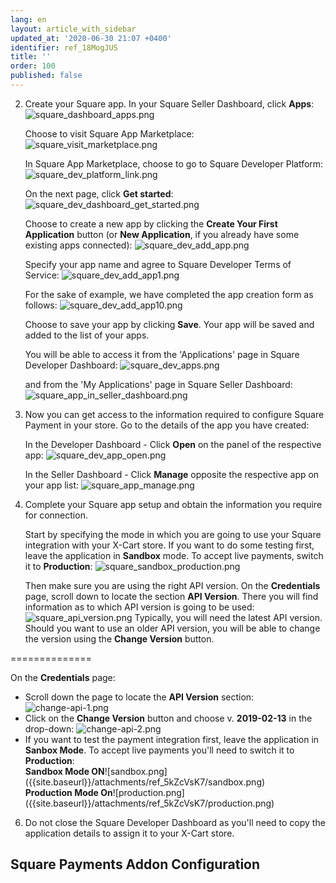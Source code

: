 ```yaml
---
lang: en
layout: article_with_sidebar
updated_at: '2020-06-30 21:07 +0400'
identifier: ref_18MogJUS
title: ''
order: 100
published: false
---
```

2. Create your Square app.
   In your Square Seller Dashboard, click **Apps**:
   ![square_dashboard_apps.png]({{site.baseurl}}/attachments/ref_18MogJUS/square_dashboard_apps.png)
   
   Choose to visit Square App Marketplace:
   ![square_visit_marketplace.png]({{site.baseurl}}/attachments/ref_18MogJUS/square_visit_marketplace.png)
   
   In Square App Marketplace, choose to go to Square Developer Platform:
   ![square_dev_platform_link.png]({{site.baseurl}}/attachments/ref_18MogJUS/square_dev_platform_link.png)
   
   On the next page, click **Get started**:
   ![square_dev_dashboard_get_started.png]({{site.baseurl}}/attachments/ref_18MogJUS/square_dev_dashboard_get_started.png)
   
   Choose to create a new app by clicking the **Create Your First Application** button (or **New Application**, if you already have some existing apps connected):
   ![square_dev_add_app.png]({{site.baseurl}}/attachments/ref_18MogJUS/square_dev_add_app.png)
   
   Specify your app name and agree to Square Developer Terms of Service:
   ![square_dev_add_app1.png]({{site.baseurl}}/attachments/ref_18MogJUS/square_dev_add_app1.png)
      
   For the sake of example, we have completed the app creation form as follows:
   ![square_dev_add_app10.png]({{site.baseurl}}/attachments/ref_18MogJUS/square_dev_add_app10.png)
   
   Choose to save your app by clicking **Save**. Your app will be saved and added to the list of your apps. 
   
   You will be able to access it from the 'Applications' page in Square Developer Dashboard:
   ![square_dev_apps.png]({{site.baseurl}}/attachments/ref_18MogJUS/square_dev_apps.png)
   
   and from the 'My Applications' page in Square Seller Dashboard:
   ![square_app_in_seller_dashboard.png]({{site.baseurl}}/attachments/ref_18MogJUS/square_app_in_seller_dashboard.png)
   
3. Now you can get access to the information required to configure Square Payment in your store. Go to the details of the app you have created:

   In the Developer Dashboard - Click **Open** on the panel of the respective app:
   ![square_dev_app_open.png]({{site.baseurl}}/attachments/ref_18MogJUS/square_dev_app_open.png)
   
   In the Seller Dashboard - Click **Manage** opposite the respective app on your app list:
   ![square_app_manage.png]({{site.baseurl}}/attachments/ref_18MogJUS/square_app_manage.png)

4. Complete your Square app setup and obtain the information you require for connection.

   Start by specifying the mode in which you are going to use your Square integration with your X-Cart store. If you want to do some testing first, leave the application in **Sandbox** mode. To accept live payments, switch it to **Production**:
   ![square_sandbox_production.png]({{site.baseurl}}/attachments/ref_18MogJUS/square_sandbox_production.png)

   Then make sure you are using the right API version. On the **Credentials** page, scroll down to locate the section **API Version**. There you will find information as to which API version is going to be used:
   ![square_api_version.png]({{site.baseurl}}/attachments/ref_18MogJUS/square_api_version.png)
   Typically, you will need the latest API version. Should you want to use an older API version, you will be able to change the version using the **Change Version** button.

   
   

   
   

   
   
==============



  
   On the **Credentials** page:
   * Scroll down the page to locate the **API Version** section:
     ![change-api-1.png]({{site.baseurl}}/attachments/ref_5kZcVsK7/change-api-1.png)
   * Click on the **Change Version** button and choose v. **2019-02-13** in the drop-down:
     ![change-api-2.png]({{site.baseurl}}/attachments/ref_5kZcVsK7/change-api-2.png)
   * If you want to test the payment integration first, leave the application in **Sanbox Mode**. To accept live payments you'll need to switch it to **Production**:
     <div class="ui stackable two column grid">
       <div class="column" markdown="span"><b>Sandbox Mode ON</b>![sandbox.png]({{site.baseurl}}/attachments/ref_5kZcVsK7/sandbox.png)</div>
       <div class="column" markdown="span"><b>Production Mode On</b>![production.png]({{site.baseurl}}/attachments/ref_5kZcVsK7/production.png)</div>
     </div>
     
6. Do not close the Square Developer Dashboard as you'll need to copy the application details to assign it to your X-Cart store. 

## Square Payments Addon Configuration
